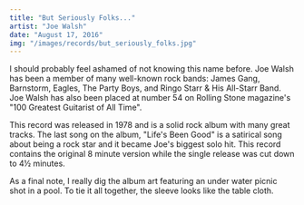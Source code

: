 ```yaml
---
title: "But Seriously Folks..."
artist: "Joe Walsh"
date: "August 17, 2016"
img: "/images/records/but_seriously_folks.jpg"
---
```


I should probably feel ashamed of not knowing this name before. Joe Walsh has been a member of many well-known rock bands: James Gang, Barnstorm, Eagles, The Party Boys, and Ringo Starr & His All-Starr Band. Joe Walsh has also been placed at number 54 on Rolling Stone magazine's "100 Greatest Guitarist of All Time".

This record was released in 1978 and is a solid rock album with many great tracks. The last song on the album, "Life's Been Good" is a satirical song about being a rock star and it became Joe's biggest solo hit. This record contains the original 8 minute version while the single release was cut down to 4½ minutes.

As a final note, I really dig the album art featuring an under water picnic shot in a pool. To tie it all together, the sleeve looks like the table cloth.